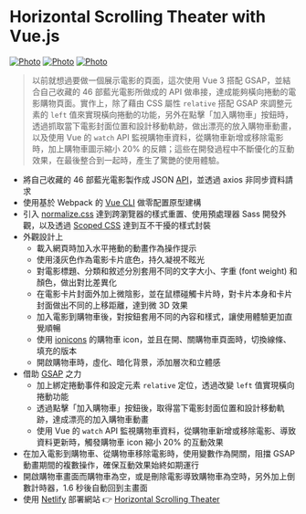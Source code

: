 # Horizontal Scrolling Theater with Vue.js

[![Photo](https://cdn.dribbble.com/users/3800131/screenshots/15248388/media/f16a9eeb6cf47b6c49cd5bf0af2150c2.png)](https://dribbble.com/raychangdesign)
[![Photo](https://cdn.dribbble.com/users/3800131/screenshots/15248422/media/0c99f9e93cfb27b6d6c3bde349bd81df.png)](https://dribbble.com/raychangdesign)
[![Photo](https://cdn.dribbble.com/users/3800131/screenshots/15248445/media/ae8d01470a0c24e09cd7c2fb58bc1289.png)](https://dribbble.com/raychangdesign)

> 以前就想過要做一個展示電影的頁面，這次使用 Vue 3 搭配 GSAP，並結合自己收藏的 46 部藍光電影所做成的 API 做串接，達成能夠橫向捲動的電影購物頁面。實作上，除了藉由 CSS 屬性 `relative` 搭配 GSAP 來調整元素的 `left` 值來實現橫向捲動的功能，另外在點擊「加入購物車」按鈕時，透過抓取當下電影封面位置和設計移動軌跡，做出漂亮的放入購物車動畫，以及使用 Vue 的 `watch` API 監視購物車資料，從購物車新增或移除電影時，加上購物車圖示縮小 20% 的反饋；這些在開發過程中不斷優化的互動效果，在最後整合到一起時，產生了驚艷的使用體驗。

- 將自己收藏的 46 部藍光電影製作成 JSON [API](https://github.com/rayc2045/horizontal-scrolling-theater/blob/master/src/assets/data/movie.json)，並透過 axios 非同步資料請求
- 使用基於 Webpack 的 [Vue CLI](https://cli.vuejs.org/) 做零配置原型建構
- 引入 [normalize.css](https://github.com/necolas/normalize.css/) 達到跨瀏覽器的樣式重置、使用預處理器 Sass 開發外觀，以及透過 [Scoped CSS](https://vue-loader.vuejs.org/guide/scoped-css.html#mixing-local-and-global-styles) 達到互不干擾的樣式封裝
- 外觀設計上
  - 載入網頁時加入水平捲動的動畫作為操作提示
  - 使用淺灰色作為電影卡片底色，持久凝視不眩光
  - 對電影標題、分類和敘述分別套用不同的文字大小、字重 (font weight) 和顏色，做出對比差異化
  - 在電影卡片封面外加上微陰影，並在鼠標碰觸卡片時，對卡片本身和卡片封面做出不同的上移距離，達到微 3D 效果
  - 加入電影到購物車後，對按鈕套用不同的內容和樣式，讓使用體驗更加直覺順暢
  - 使用 [ionicons](https://ionicons.com/) 的購物車 icon，並且在開、關購物車頁面時，切換線條、填充的版本
  - 開啟購物車時，虛化、暗化背景，添加層次和立體感
- 借助 [GSAP](https://greensock.com/gsap/) 之力
  - 加上綁定捲動事件和設定元素 `relative` 定位，透過改變 `left` 值實現橫向捲動功能
  - 透過點擊「加入購物車」按鈕後，取得當下電影封面位置和設計移動軌跡，達成漂亮的加入購物車動畫
  - 使用 Vue 的 `watch` API 監視購物車資料，從購物車新增或移除電影、導致資料更新時，觸發購物車 icon 縮小 20% 的互動效果
- 在加入電影到購物車、從購物車移除電影時，使用變數作為開關，阻擋 GSAP 動畫期間的複數操作，確保互動效果始終如期運行
- 開啟購物車畫面而購物車為空，或是刪除電影導致購物車為空時，另外加上倒數計時器，1.6 秒後自動回到主畫面
- 使用 [Netlify](https://www.netlify.com/) 部署網站 👉 [Horizontal Scrolling Theater](https://vuejs-theater.netlify.app/)